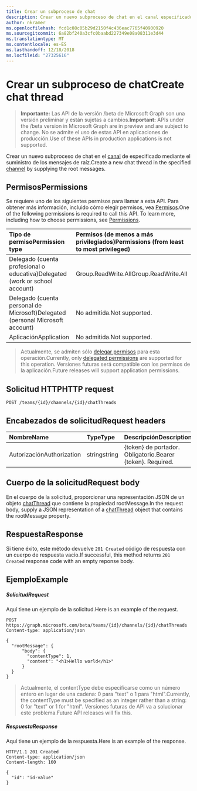 ```yaml
---
title: Crear un subproceso de chat
description: Crear un nuevo subproceso de chat en el canal especificado mediante el suministro de los mensajes de raíz.
author: nkramer
ms.openlocfilehash: fcd1c08c05b29d2150f4c436eac7765f40900920
ms.sourcegitcommit: 6a82bf240a3cfc0baabd227349e08a08311e3d44
ms.translationtype: MT
ms.contentlocale: es-ES
ms.lasthandoff: 12/18/2018
ms.locfileid: "27325616"
---
```

# <a name="create-chat-thread"></a><span data-ttu-id="abefe-103">Crear un subproceso de chat</span><span class="sxs-lookup"><span data-stu-id="abefe-103">Create chat thread</span></span>

> <span data-ttu-id="abefe-104">**Importante:** Las API de la versión /beta de Microsoft Graph son una versión preliminar y están sujetas a cambios.</span><span class="sxs-lookup"><span data-stu-id="abefe-104">**Important:** APIs under the /beta version in Microsoft Graph are in preview and are subject to change.</span></span> <span data-ttu-id="abefe-105">No se admite el uso de estas API en aplicaciones de producción.</span><span class="sxs-lookup"><span data-stu-id="abefe-105">Use of these APIs in production applications is not supported.</span></span>

<span data-ttu-id="abefe-106">Crear un nuevo subproceso de chat en el [canal](../resources/channel.md) de especificado mediante el suministro de los mensajes de raíz.</span><span class="sxs-lookup"><span data-stu-id="abefe-106">Create a new chat thread in the specified [channel](../resources/channel.md) by supplying the root messages.</span></span>

## <a name="permissions"></a><span data-ttu-id="abefe-107">Permisos</span><span class="sxs-lookup"><span data-stu-id="abefe-107">Permissions</span></span>
<span data-ttu-id="abefe-p102">Se requiere uno de los siguientes permisos para llamar a esta API. Para obtener más información, incluido cómo elegir permisos, vea [Permisos](/graph/permissions-reference).</span><span class="sxs-lookup"><span data-stu-id="abefe-p102">One of the following permissions is required to call this API. To learn more, including how to choose permissions, see [Permissions](/graph/permissions-reference).</span></span>

|<span data-ttu-id="abefe-110">Tipo de permiso</span><span class="sxs-lookup"><span data-stu-id="abefe-110">Permission type</span></span>      | <span data-ttu-id="abefe-111">Permisos (de menos a más privilegiados)</span><span class="sxs-lookup"><span data-stu-id="abefe-111">Permissions (from least to most privileged)</span></span>              |
|:--------------------|:---------------------------------------------------------|
|<span data-ttu-id="abefe-112">Delegado (cuenta profesional o educativa)</span><span class="sxs-lookup"><span data-stu-id="abefe-112">Delegated (work or school account)</span></span> | <span data-ttu-id="abefe-113">Group.ReadWrite.All</span><span class="sxs-lookup"><span data-stu-id="abefe-113">Group.ReadWrite.All</span></span>    |
|<span data-ttu-id="abefe-114">Delegado (cuenta personal de Microsoft)</span><span class="sxs-lookup"><span data-stu-id="abefe-114">Delegated (personal Microsoft account)</span></span> | <span data-ttu-id="abefe-115">No admitida.</span><span class="sxs-lookup"><span data-stu-id="abefe-115">Not supported.</span></span>    |
|<span data-ttu-id="abefe-116">Aplicación</span><span class="sxs-lookup"><span data-stu-id="abefe-116">Application</span></span> | <span data-ttu-id="abefe-117">No admitida.</span><span class="sxs-lookup"><span data-stu-id="abefe-117">Not supported.</span></span> |

> <span data-ttu-id="abefe-118">Actualmente, se admiten sólo [delegar permisos](/graph/permissions-reference) para esta operación.</span><span class="sxs-lookup"><span data-stu-id="abefe-118">Currently, only [delegated permissions](/graph/permissions-reference) are supported for this operation.</span></span>  <span data-ttu-id="abefe-119">Versiones futuras será compatible con los permisos de la aplicación.</span><span class="sxs-lookup"><span data-stu-id="abefe-119">Future releases will support application permissions.</span></span> 

## <a name="http-request"></a><span data-ttu-id="abefe-120">Solicitud HTTP</span><span class="sxs-lookup"><span data-stu-id="abefe-120">HTTP request</span></span>
<!-- { "blockType": "ignored" } -->
```http
POST /teams/{id}/channels/{id}/chatThreads
```
## <a name="request-headers"></a><span data-ttu-id="abefe-121">Encabezados de solicitud</span><span class="sxs-lookup"><span data-stu-id="abefe-121">Request headers</span></span>
| <span data-ttu-id="abefe-122">Nombre</span><span class="sxs-lookup"><span data-stu-id="abefe-122">Name</span></span>       | <span data-ttu-id="abefe-123">Type</span><span class="sxs-lookup"><span data-stu-id="abefe-123">Type</span></span> | <span data-ttu-id="abefe-124">Descripción</span><span class="sxs-lookup"><span data-stu-id="abefe-124">Description</span></span>|
|:---------------|:--------|:----------|
| <span data-ttu-id="abefe-125">Autorización</span><span class="sxs-lookup"><span data-stu-id="abefe-125">Authorization</span></span>  | <span data-ttu-id="abefe-126">string</span><span class="sxs-lookup"><span data-stu-id="abefe-126">string</span></span>  | <span data-ttu-id="abefe-p104">{token} de portador. Obligatorio.</span><span class="sxs-lookup"><span data-stu-id="abefe-p104">Bearer {token}. Required.</span></span> |

## <a name="request-body"></a><span data-ttu-id="abefe-129">Cuerpo de la solicitud</span><span class="sxs-lookup"><span data-stu-id="abefe-129">Request body</span></span>
<span data-ttu-id="abefe-130">En el cuerpo de la solicitud, proporcionar una representación JSON de un objeto [chatThread](../resources/chatthread.md) que contiene la propiedad rootMessage.</span><span class="sxs-lookup"><span data-stu-id="abefe-130">In the request body, supply a JSON representation of a [chatThread](../resources/chatthread.md) object that contains the rootMessage property.</span></span>

## <a name="response"></a><span data-ttu-id="abefe-131">Respuesta</span><span class="sxs-lookup"><span data-stu-id="abefe-131">Response</span></span>

<span data-ttu-id="abefe-132">Si tiene éxito, este método devuelve `201 Created` código de respuesta con un cuerpo de respuesta vacío.</span><span class="sxs-lookup"><span data-stu-id="abefe-132">If successful, this method returns `201 Created` response code with an empty reponse body.</span></span>

## <a name="example"></a><span data-ttu-id="abefe-133">Ejemplo</span><span class="sxs-lookup"><span data-stu-id="abefe-133">Example</span></span>
##### <a name="request"></a><span data-ttu-id="abefe-134">Solicitud</span><span class="sxs-lookup"><span data-stu-id="abefe-134">Request</span></span>
<span data-ttu-id="abefe-135">Aquí tiene un ejemplo de la solicitud.</span><span class="sxs-lookup"><span data-stu-id="abefe-135">Here is an example of the request.</span></span>
<!-- {
  "blockType": "request",
  "name": "create_chatthread_from_channel"
}-->
```http
POST https://graph.microsoft.com/beta/teams/{id}/channels/{id}/chatThreads
Content-type: application/json

{
  "rootMessage": {
      "body": {
        "contentType": 1,
        "content": "<h1>Hello world</h1>"
      }
  }
}
```

> <span data-ttu-id="abefe-136">Actualmente, el contentType debe especificarse como un número entero en lugar de una cadena: 0 para "text" o 1 para "html".</span><span class="sxs-lookup"><span data-stu-id="abefe-136">Currently, the contentType must be specified as an integer rather than a string: 0 for "text" or 1 for "html".</span></span>  <span data-ttu-id="abefe-137">Versiones futuras de API va a solucionar este problema.</span><span class="sxs-lookup"><span data-stu-id="abefe-137">Future API releases will fix this.</span></span>

##### <a name="response"></a><span data-ttu-id="abefe-138">Respuesta</span><span class="sxs-lookup"><span data-stu-id="abefe-138">Response</span></span>

<span data-ttu-id="abefe-139">Aquí tiene un ejemplo de la respuesta.</span><span class="sxs-lookup"><span data-stu-id="abefe-139">Here is an example of the response.</span></span>
<!-- {
  "blockType": "response",
  "truncated": true,
  "@odata.type": "microsoft.graph.chatThread"
} -->
```http
HTTP/1.1 201 Created
Content-type: application/json
Content-length: 160

{
  "id": "id-value"
}
```

<!-- uuid: 8fcb5dbc-d5aa-4681-8e31-b001d5168d79
2015-10-25 14:57:30 UTC -->
<!-- {
  "type": "#page.annotation",
  "description": "Create thread",
  "keywords": "",
  "section": "documentation",
  "tocPath": ""
}-->
